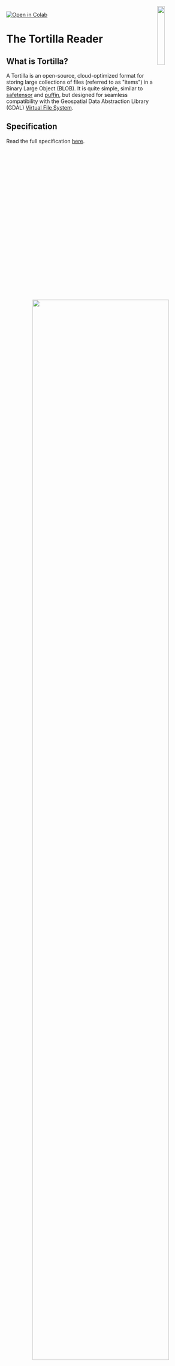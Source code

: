 <img src="https://github.com/user-attachments/assets/16d84f7d-dee7-40d9-9990-d0f31bd1b028" width="20%" style="float: right; margin-left: 10px;">

[![Open in Colab](https://colab.research.google.com/assets/colab-badge.svg)](https://colab.research.google.com/drive/10Iqn9hPXXZBbnih59lV80C_9RT1ztEiG?usp=sharing)


# The Tortilla Reader

## What is Tortilla?

A Tortilla is an open-source, cloud-optimized format for storing large collections of files (referred to as "items") in a Binary Large Object (BLOB). It is quite simple, similar to [safetensor](https://huggingface.co/docs/safetensors/index) and [puffin](https://iceberg.apache.org/puffin-spec/), but designed for seamless compatibility with the Geospatial Data Abstraction Library (GDAL) [Virtual File System](https://gdal.org/en/latest/user/virtual_file_systems.html).

## Specification

Read the full specification [here](https://hackmd.io/@csaybar/B1QK_JERR).

<center>
    <img src="https://hackmd.io/_uploads/SkuqknA1Jg.png" width="85%">
</center>

## Installation

You can install the Tortilla reader using `pip`:

```bash
pip install pytortilla
```


## Usage

The `tortilla` reader only support three methods: `create`, `load`, and `compile`.

#### Create

Create a Tortilla file from a list of local files.

```python
import pytortilla

files = ["path/to/local/A.tif", "path/to/local/B.tif", "path/to/local/C.tif"]

tortilla_file = pytortilla.create(
    files=files,
    output= "path/to/local/demo.tortilla"
)
```

#### Load

Load local and remote Tortilla files. For remote files, the server must support the HTTP `Range` header method.


```python
import pytortilla

# either local or remote you can load a Tortilla file with the same function

## local
tortilla_file = pytortilla.load(
    file="path/to/local/demo.tortilla"
)

## remote
tortilla_file = pytortilla.load(
    file="https://huggingface.co/datasets/tacofoundation/example/resolve/main/soy_una.tortilla"
)


```

#### Compile

Create small subsets of the Tortilla file. For instance, if you have a Tortilla file with 1000 items, you can create a new Tortilla file with only the first 100 items.

```python
import pytortilla

# Load a Tortilla file
metadata = pytortilla.load(file="https://huggingface.co/datasets/tacofoundation/example/resolve/main/soy_una.tortilla")


# Create a new Tortilla file
subset = pytortilla.compile(
    dataset=metadata.iloc[40:50],
    output="soy_una_feliz.tortilla"
)
```